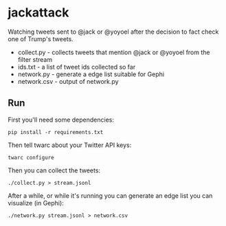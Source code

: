 # jackattack

Watching tweets sent to @jack or @yoyoel after the decision to fact check one of
Trump's tweets.

* collect.py - collects tweets that mention @jack or @yoyoel from the filter stream
* ids.txt - a list of tweet ids collected so far
* network.py - generate a edge list suitable for Gephi
* network.csv - output of network.py 

## Run

First you'll need some dependencies:

    pip install -r requirements.txt

Then tell twarc about your Twitter API keys:

    twarc configure
   
Then you can collect the tweets:

    ./collect.py > stream.jsonl

After a while, or while it's running you can generate an edge list you can 
visualize (in Gephi):

    ./network.py stream.jsonl > network.csv
